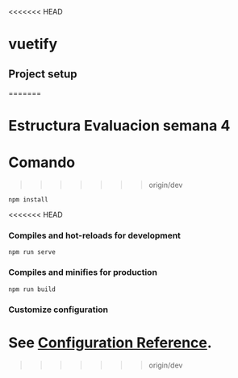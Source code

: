 <<<<<<< HEAD
# vuetify

## Project setup
=======
# Estructura Evaluacion semana 4

#  Comando
>>>>>>> origin/dev
```
npm install
```

<<<<<<< HEAD
### Compiles and hot-reloads for development
```
npm run serve
```

### Compiles and minifies for production
```
npm run build
```

### Customize configuration
See [Configuration Reference](https://cli.vuejs.org/config/).
=======
>>>>>>> origin/dev

